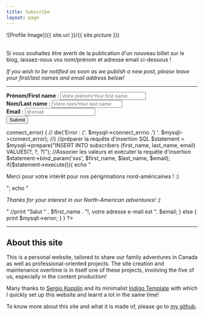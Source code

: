 ```yaml
---
title: Subscribe
layout: page
---
```

![Profile Image]({{ site.url }}/{{ site.picture }})
<br>
<br>
<p>Si vous souhaitez être averti de la publication d'un nouveau billet sur le blog, laissez-nous vos nom/prénom et adresse email ci-dessous !</p>
<p><i> If you wish to be notified as soon as we publish a new post, please leave your first/last names and email address below!</i></p>

---

<form method="post" action="">
  <b>Prénom/First name</b> : <input type="text" size="25" name="first_name" placeholder="Votre prénom/Your first name">
  <br>
  <b>Nom/Last name</b> : <input type="text" size="20" name="last_name" placeholder="Votre nom/Your last name">
  <br>
  <b>Email</b> : <input type="email" size="20" name="email" placeholder="@email">
  <br>
  <input type="submit" value="Submit">
</form>

<?php
  // Check that script has been started by a form
  if ($_SERVER["REQUEST_METHOD"] == "POST") {
    //identifiants mysql
    $host = "localhost";
    $username = "DB_ADMIN";
    $password = "DB_@DMIN_P@SS!";
    $database = "BLOG";
    $first_name = $_POST["first_name"];
    $last_name = $_POST["last_name"];
    $email = $_POST["email"];

    if (!isset($first_name)){
      die("S'il vous plaît entrez votre prénom/Please enter your first name");
    }
    if (!isset($last_name)){
      die("S'il vous plaît entrez votre nom/Please enter your last name");
    }
    if (!isset($email) || !filter_var($email, FILTER_VALIDATE_EMAIL)){
      die("S'il vous plaît entrez votre adresse e-mail/Please enter your email address");
    }
    //Ouvrir une nouvelle connexion au serveur MySQL
    $mysqli = new mysqli($host, $username, $password, $database);

    //Afficher toute erreur de connexion
    //if ($mysqli->connect_error) {
    //  die('Error : ('. $mysqli->connect_errno .') '. $mysqli->connect_error);
    //}

    //préparer la requête d'insertion SQL
    $statement = $mysqli->prepare("INSERT INTO subscribers (first_name, last_name, email) VALUES(?, ?, ?)");
    //Associer les valeurs et exécuter la requête d'insertion
    $statement->bind_param('sss', $first_name, $last_name, $email);

    if($statement->execute()){
      echo "<p>Merci pour votre intérêt pour nos périgrinations nord-américaines ! :) </p>";
      echo "<p><i>Thanks for your interest in our North-American adventures! :) </i></p>"
      //print "Salut " . $first_name . "!, votre adresse e-mail est ". $email;
    }
    else {
      print $mysqli->error;
    }
  }

?>

---
<h2>About this site</h2>
<p>This is a personal website, tailored to share our family adventures in Canada as well as professional-oriented projects. The site creation and maintenance overtime is in itself one of these projects, involving the five of us, especially in the content production!</p>

<p>Many thanks to <a href="https://github.com/sergiokopplin/">Sergio Kopplin</a> and its minimalist <a href="https://github.com/sergiokopplin/indigo">Indigo Template</a> with which I quickly set up this website and learnt a lot in the same time!

To know more about this site and what it is made of, please go to <a href="https://github.com/flelain">my github</a>.
